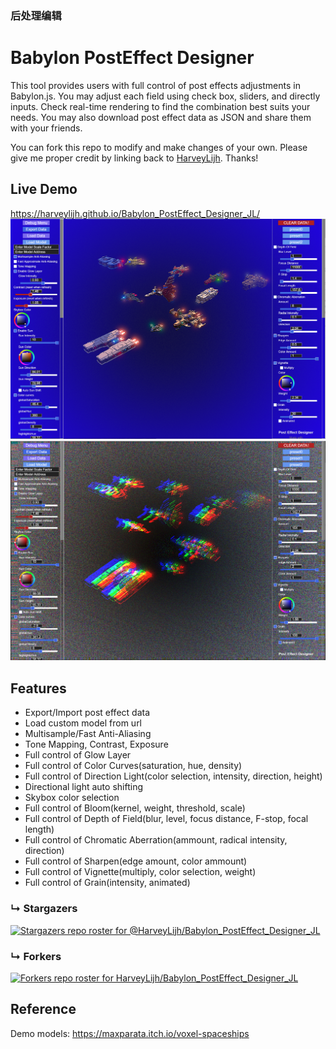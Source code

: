 ### 后处理编辑
# Babylon PostEffect Designer 

This tool provides users with full control of post effects adjustments in Babylon.js. 
You may adjust each field using check box, sliders, and directly inputs. 
Check real-time rendering to find the combination best suits your needs.
You may also download post effect data as JSON and share them with your friends.

You can fork this repo to modify and make changes of your own. Please give me proper credit by linking back to [HarveyLijh](https://github.com/HarveyLijh). Thanks!

## Live Demo

https://harveylijh.github.io/Babylon_PostEffect_Designer_JL/
![screenshot](https://raw.githubusercontent.com/HarveyLijh/Babylon_PostEffect_Designer_JL/74bae1f990c117ebd1cae93a462ca2caf06ffb4e/Capture.PNG)
![screenshot](https://raw.githubusercontent.com/HarveyLijh/Babylon_PostEffect_Designer_JL/main/Capture2.PNG)

## Features

- Export/Import post effect data
- Load custom model from url
- Multisample/Fast Anti-Aliasing
- Tone Mapping, Contrast, Exposure
- Full control of Glow Layer
- Full control of Color Curves(saturation, hue, density)
- Full control of Direction Light(color selection, intensity, direction, height)
- Directional light auto shifting
- Skybox color selection
- Full control of Bloom(kernel, weight, threshold, scale)
- Full control of Depth of Field(blur, level, focus distance, F-stop, focal length)
- Full control of Chromatic Aberration(ammount, radical intensity, direction)
- Full control of Sharpen(edge amount, color ammount)
- Full control of Vignette(multiply, color selection, weight)
- Full control of Grain(intensity, animated)



### &#8627; Stargazers
[![Stargazers repo roster for @HarveyLijh/Babylon_PostEffect_Designer_JL](https://reporoster.com/stars/HarveyLijh/Babylon_PostEffect_Designer_JL)](https://github.com/HarveyLijh/Babylon_PostEffect_Designer_JL/stargazers)



### &#8627; Forkers
[![Forkers repo roster for HarveyLijh/Babylon_PostEffect_Designer_JL](https://reporoster.com/forks/HarveyLijh/Babylon_PostEffect_Designer_JL)](https://github.com/HarveyLijh/Babylon_PostEffect_Designer_JL/network/members)

## Reference
Demo models: https://maxparata.itch.io/voxel-spaceships
